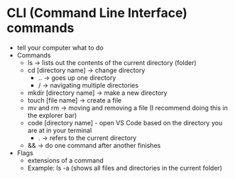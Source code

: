 # CLI (Command Line Interface) commands

- tell your computer what to do
- Commands
  - ls -> lists out the contents of the current directory (folder)
  - cd [directory name] -> change directory
    - .. -> goes up one directory
    - / -> navigating multiple directories
  - mkdir [directory name] -> make a new directory
  - touch [file name] -> create a file
  - mv and rm -> moving and removing a file (I recommend doing this in the explorer bar)
  - code [directory name] - open VS Code based on the directory you are at in your terminal
    - . -> refers to the current directory
  - && -> do one command after another finishes
- Flags
  - extensions of a command
  - Example: ls -a (shows all files and directories in the current folder)

